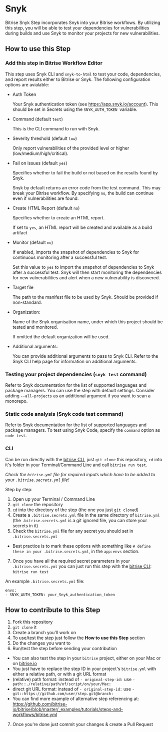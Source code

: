 # Snyk

Bitrise Snyk Step incorporates Snyk into your Bitrise workflows. By utilizing this step, you will be able to test your dependencies for vulnerabilities during builds and use Snyk to monitor your projects for new vulnerabilities.


## How to use this Step

### Add this step in Bitrise Workflow Editor

This step uses Snyk CLI and `snyk-to-html` to test your code, dependencies, and report results either to Bitrise or Snyk. The following configuration options are avialable:

- Auth Token

  Your Snyk authentication token (see https://app.snyk.io/account). This should be set in Secrets using the `SNYK_AUTH_TOKEN `variable.

- Command (default `test`)

  This is the CLI command to run with Snyk.

- Severity threshold (default `low`)

   Only report vulnerabilities of the provided level or higher (low/medium/high/critical).

- Fail on issues (default `yes`)
   
   Specifies whether to fail the build or not based on the results found by Snyk.

   Snyk by default returns an error code from the test command. This may break your Bitrise workflow. By specifying `no`, the build can continue even if vulnerabilities are found.

- Create HTML Report  (default `no`)

   Specifies whether to create an HTML report.

   If set to `yes`, an HTML report will be created and available as a build artifact

- Monitor (default `no`)

   If enabled, imports the snapshot of dependencies to Snyk for continuous monitoring after a successful test.

   Set this value to `yes` to import the snapshot of dependencies to Snyk after a successful test. Snyk will then start monitoring the dependencies for new vulnerabilities and alert when a new vulnerability is discovered.
      
- Target file
   
   The path to the manifest file to be used by Snyk. Should be provided if non-standard.

- Organization:

   Name of the Snyk organisation name, under which this project should be tested and monitored.

   If omitted the default organization will be used.

- Additional arguments:

   You can provide additional arguments to pass to Snyk CLI. Refer to the Snyk CLI help page for information on additional arguments.

### Testing your project dependencies (`snyk test` command)

Refer to Snyk documentation for the list of supported languages and package managers. You can use the step with default settings. Consider adding `--all-projects` as an additional argument if you want to scan a monorepo.

### Static code analysis (Snyk code test command)

Refer to Snyk documentation for the list of supported languages and package managers. To test using Snyk Code, specify the `command` option as `code test`.

### CLI

Can be run directly with the [bitrise CLI](https://github.com/bitrise-io/bitrise),
just `git clone` this repository, `cd` into it's folder in your Terminal/Command Line
and call `bitrise run test`.

*Check the `bitrise.yml` file for required inputs which have to be
added to your `.bitrise.secrets.yml` file!*

Step by step:

1. Open up your Terminal / Command Line
2. `git clone` the repository
3. `cd` into the directory of the step (the one you just `git clone`d)
5. Create a `.bitrise.secrets.yml` file in the same directory of `bitrise.yml`
   (the `.bitrise.secrets.yml` is a git ignored file, you can store your secrets in it)
6. Check the `bitrise.yml` file for any secret you should set in `.bitrise.secrets.yml`
  * Best practice is to mark these options with something like `# define these in your .bitrise.secrets.yml`, in the `app:envs` section.
7. Once you have all the required secret parameters in your `.bitrise.secrets.yml` you can just run this step with the [bitrise CLI](https://github.com/bitrise-io/bitrise): `bitrise run test`

An example `.bitrise.secrets.yml` file:

```
envs:
- SNYK_AUTH_TOKEN: your_Snyk_authentication_token
```

## How to contribute to this Step

1. Fork this repository
2. `git clone` it
3. Create a branch you'll work on
4. To use/test the step just follow the **How to use this Step** section
5. Do the changes you want to
6. Run/test the step before sending your contribution
  * You can also test the step in your `bitrise` project, either on your Mac or on [bitrise.io](https://www.bitrise.io)
  * You just have to replace the step ID in your project's `bitrise.yml` with either a relative path, or with a git URL format
  * (relative) path format: instead of `- original-step-id:` use `- path::./relative/path/of/script/on/your/Mac:`
  * direct git URL format: instead of `- original-step-id:` use `- git::https://github.com/user/step.git@branch:`
  * You can find more example of alternative step referencing at: https://github.com/bitrise-io/bitrise/blob/master/_examples/tutorials/steps-and-workflows/bitrise.yml
7. Once you're done just commit your changes & create a Pull Request
